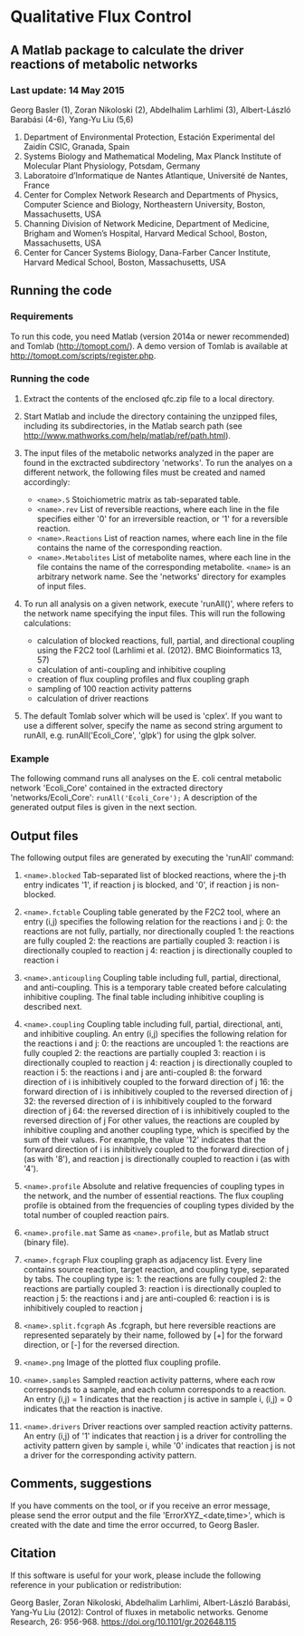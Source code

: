 # Qualitative Flux Control
## A Matlab package to calculate the driver reactions of metabolic networks
### Last update: 14 May 2015

Georg Basler (1), Zoran Nikoloski (2), Abdelhalim Larhlimi (3), Albert-László Barabási (4-6), Yang-Yu Liu (5,6)

1. Department of Environmental Protection, Estación Experimental del Zaidín CSIC, Granada, Spain
2. Systems Biology and Mathematical Modeling, Max Planck Institute of Molecular Plant Physiology, Potsdam, Germany
3. Laboratoire d’Informatique de Nantes Atlantique, Université de Nantes, France
4. Center for Complex Network Research and Departments of Physics, Computer Science and Biology, Northeastern University,
Boston, Massachusetts, USA
5. Channing Division of Network Medicine, Department of Medicine, Brigham and Women’s Hospital, Harvard Medical School,
Boston, Massachusetts, USA
6. Center for Cancer Systems Biology, Dana-Farber Cancer Institute, Harvard Medical School, Boston, Massachusetts, USA


## Running the code

### Requirements

To run this code, you need Matlab (version 2014a or newer recommended) and Tomlab (http://tomopt.com/). A demo version of
Tomlab is available at http://tomopt.com/scripts/register.php.

### Running the code

1. Extract the contents of the enclosed qfc.zip file to a local directory.

2. Start Matlab and include the directory containing the unzipped files, including its subdirectories, in the Matlab
search path (see http://www.mathworks.com/help/matlab/ref/path.html).

3. The input files of the metabolic networks analyzed in the paper are found in the exctracted subdirectory 'networks'.
To run the analyes on a different network, the following files must be created and named accordingly:
	- `<name>.S`
	  Stoichiometric matrix as tab-separated table.
	- `<name>.rev`
	  List of reversible reactions, where each line in the file specifies either '0' for an irreversible reaction,
	  or '1' for a reversible reaction.
	- `<name>.Reactions`
	  List of reaction names, where each line in the file contains the name of the corresponding reaction.
	- `<name>.Metabolites`
	  List of metabolite names, where each line in the file contains the name of the corresponding metabolite.
`<name>` is an arbitrary network name. See the 'networks' directory for examples of input files.

4. To run all analysis on a given network, execute 'runAll(<name>)', where <name> refers to the network name specifying
the input files. This will run the following calculations:
	- calculation of blocked reactions, full, partial, and directional coupling using the F2C2 tool (Larhlimi et al.
	  (2012). BMC Bioinformatics 13, 57)
	- calculation of anti-coupling and inhibitive coupling
	- creation of flux coupling profiles and flux coupling graph
	- sampling of 100 reaction activity patterns
	- calculation of driver reactions
	
5. The default Tomlab solver which will be used is 'cplex'. If you want to use a different solver, specify the name as
second string argument to runAll, e.g. runAll('Ecoli_Core', 'glpk') for using the glpk solver.

### Example

The following command runs all analyses on the E. coli central metabolic network 'Ecoli_Core' contained in the extracted
directory 'networks/Ecoli_Core':
	`runAll('Ecoli_Core');`
A description of the generated output files is given in the next section.


## Output files

The following output files are generated by executing the 'runAll' command:

1. `<name>.blocked`
Tab-separated list of blocked reactions, where the j-th entry indicates '1', if reaction j is blocked, and '0', if reaction j
is non-blocked.

2. `<name>.fctable`
Coupling table generated by the F2C2 tool, where an entry (i,j) specifies the following relation for the reactions i and j:
	0: the reactions are not fully, partially, nor directionally coupled
	1: the reactions are fully coupled
	2: the reactions are partially coupled
	3: reaction i is directionally coupled to reaction j
	4: reaction j is directionally coupled to reaction i

3. `<name>.anticoupling`
Coupling table including full, partial, directional, and anti-coupling. This is a temporary table created before calculating
inhibitive coupling. The final table including inhibitive coupling is described next.

4. `<name>.coupling`
Coupling table including full, partial, directional, anti, and inhibitive coupling. An entry (i,j) specifies the following
relation for the reactions i and j:
	0: the reactions are uncoupled
	1: the reactions are fully coupled
	2: the reactions are partially coupled
	3: reaction i is directionally coupled to reaction j
	4: reaction j is directionally coupled to reaction i
	5: the reactions i and j are anti-coupled
	8: the forward direction of i is inhibitively coupled to the forward direction of j
	16: the forward direction of i is inhibitively coupled to the reversed direction of j
	32: the reversed direction of i is inhibitively coupled to the forward direction of j
	64: the reversed direction of i is inhibitively coupled to the reversed direction of j
For other values, the reactions are coupled by inhibitive coupling and another coupling type, which is
specified by the sum of their values. For example, the value '12' indicates that the forward direction of i is inhibitively
coupled to the forward direction of j (as with '8'), and reaction j is directionally coupled to reaction i (as with '4').

5. `<name>.profile`
Absolute and relative frequencies of coupling types in the network, and the number of essential reactions. The flux coupling
profile is obtained from the frequencies of coupling types divided by the total number of coupled reaction pairs.

6. `<name>.profile.mat`
Same as `<name>.profile`, but as Matlab struct (binary file).

7. `<name>.fcgraph`
Flux coupling graph as adjacency list. Every line contains source reaction, target reaction, and coupling type, separated by
tabs. The coupling type is:
	1: the reactions are fully coupled
	2: the reactions are partially coupled
	3: reaction i is directionally coupled to reaction j
	5: the reactions i and j are anti-coupled
	6: reaction i is is inhibitively coupled to reaction j

8. `<name>.split.fcgraph`
As <name>.fcgraph, but here reversible reactions are represented separately by their name, followed by [+] for the forward
direction, or [-] for the reversed direction.

9. `<name>.png`
Image of the plotted flux coupling profile.

10. `<name>.samples`
Sampled reaction activity patterns, where each row corresponds to a sample, and each column corresponds to a reaction.
An entry (i,j) = 1 indicates that the reaction j is active in sample i, (i,j) = 0 indicates that the reaction is inactive.

11. `<name>.drivers`
Driver reactions over sampled reaction activity patterns. An entry (i,j) of '1' indicates that reaction j is a driver for controlling
the activity pattern given by sample i, while '0' indicates that reaction j is not a driver for the corresponding activity pattern.

## Comments, suggestions

If you have comments on the tool, or if you receive an error message, please send the error output and the file
'ErrorXYZ_<date,time>', which is created with the date and time the error occurred, to Georg Basler.

## Citation

If this software is useful for your work, please include the following reference in your publication or redistribution:

Georg Basler, Zoran Nikoloski, Abdelhalim Larhlimi, Albert-László Barabási, Yang-Yu Liu (2012): Control of fluxes in metabolic networks. Genome Research, 26: 956-968. https://doi.org/10.1101/gr.202648.115

